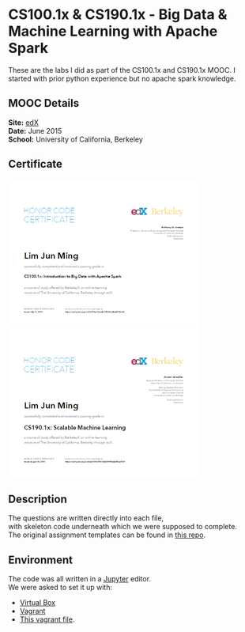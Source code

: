 # CS100.1x & CS190.1x - Big Data & Machine Learning with Apache Spark  

These are the labs I did as part of the CS100.1x and CS190.1x MOOC.
I started with prior python experience but no apache spark knowledge.

## MOOC Details
__Site:__ [edX](https://www.edx.org/course/introduction-big-data-apache-spark-uc-berkeleyx-cs100-1x)  
__Date:__ June 2015  
__School:__ University of California, Berkeley  

## Certificate
<a href="https://verify.edx.org/cert/2d7f3ac7afce4c7092d9c68a40756e86"><img src="./CS100.1x_Certificate.jpg" alt="CS100.1x Certificate" height="300px"></a>
<a href="https://verify.edx.org/cert/eeb729d7561646439f9b6ab3fcaef7e9"><img src="./CS190.1x_Certificate.jpg" alt="CS190.1x Certificate" height="300px"></a>  

## Description 
The questions are written directly into each file,  
with skeleton code underneath which we were supposed to complete.  
The original assignment templates can be found in [this repo](https://github.com/spark-mooc/mooc-setup/).  

## Environment
The code was all written in a [Jupyter](https://jupyter.org/) editor.  
We were asked to set it up with:
 * [Virtual Box](https://www.virtualbox.org/)
 * [Vagrant](https://www.vagrantup.com/)
 * [This vagrant file](https://github.com/spark-mooc/mooc-setup/blob/master/Vagrantfile).  
